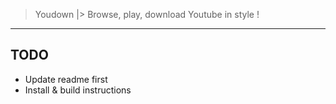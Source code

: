 > Youdown |> Browse, play, download Youtube in style !
---

TODO
----

+ Update readme first
+ Install & build instructions